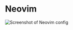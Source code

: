# Neovim

![Screenshot of Neovim config](https://gitlab.com/imsofi/dotfiles/stow/nvim/EXAMPLES/neovim.png)
